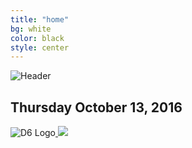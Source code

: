 ```yaml
---
title: "home"
bg: white
color: black
style: center
---
```


![Header](https://github.com/WCSD6/TheGreeleyBlendedLearningSummit/blob/gh-pages/img/BlendedLearningSummit-02-1.png?raw=true)

## Thursday October 13, 2016


![D6 Logo](https://github.com/WCSD6/TheGreeleyBlendedLearningSummit/blob/gh-pages/img/WCSD6logo.png?raw=true)<a href="https://greeley.revtrak.net/tek9.asp?pg=RW_BlndLrnngSmmt" target="_blank">
   <img src="https://github.com/WCSD6/TheGreeleyBlendedLearningSummit/blob/gh-pages/img/Registersm.png?raw=true">
</a>
